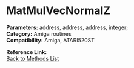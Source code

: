 # MatMulVecNormalZ

**Parameters:** address, address, address, integer;  
**Category:** Amiga routines  
**Compatibility:** Amiga, ATARI520ST  

**Reference Link:**  
[Back to Methods List](../../SUMMARY.md)
